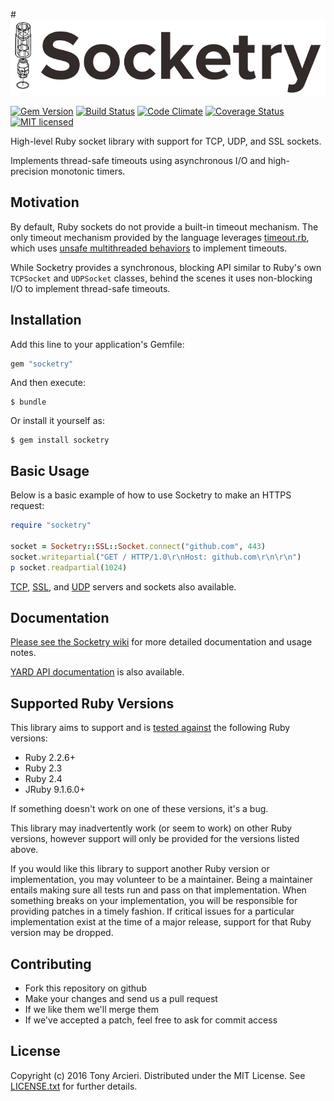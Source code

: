 #![Socketry](https://raw.githubusercontent.com/socketry/logos/master/socketry.png)

[![Gem Version][gem-image]][gem-link] [![Build Status][build-image]][build-link] [![Code Climate][codeclimate-image]][codeclimate-link] [![Coverage Status][coverage-image]][coverage-link] [![MIT licensed][license-image]][license-link]

[gem-image]: https://badge.fury.io/rb/socketry.svg
[gem-link]: https://rubygems.org/gems/socketry
[build-image]: https://secure.travis-ci.org/socketry/socketry.svg?branch=master
[build-link]: https://travis-ci.org/socketry/socketry
[codeclimate-image]: https://codeclimate.com/github/socketry/socketry.svg?branch=master
[codeclimate-link]: https://codeclimate.com/github/socketry/socketry
[coverage-image]: https://coveralls.io/repos/github/socketry/socketry/badge.svg?branch=master
[coverage-link]: https://coveralls.io/github/socketry/socketry?branch=master
[license-image]: https://img.shields.io/badge/license-MIT-blue.svg
[license-link]: https://github.com/socketry/socketry/blob/master/LICENSE.txt

High-level Ruby socket library with support for TCP, UDP, and SSL sockets.

Implements thread-safe timeouts using asynchronous I/O and high-precision monotonic timers.

## Motivation

By default, Ruby sockets do not provide a built-in timeout mechanism. The only
timeout mechanism provided by the language leverages [timeout.rb], which uses
[unsafe multithreaded behaviors] to implement timeouts.

While Socketry provides a synchronous, blocking API similar to Ruby's own
`TCPSocket` and `UDPSocket` classes, behind the scenes it uses non-blocking I/O
to implement thread-safe timeouts.

[timeout.rb]: http://ruby-doc.org/stdlib-2.3.1/libdoc/timeout/rdoc/Timeout.html
[unsafe multithreaded behaviors]: http://blog.headius.com/2008/02/ruby-threadraise-threadkill-timeoutrb.html

## Installation

Add this line to your application's Gemfile:

```ruby
gem "socketry"
```

And then execute:

    $ bundle

Or install it yourself as:

    $ gem install socketry

## Basic Usage

Below is a basic example of how to use Socketry to make an HTTPS request:

```ruby
require "socketry"

socket = Socketry::SSL::Socket.connect("github.com", 443)
socket.writepartial("GET / HTTP/1.0\r\nHost: github.com\r\n\r\n")
p socket.readpartial(1024)
```

[TCP], [SSL], and [UDP] servers and sockets also available.

[TCP]: https://github.com/socketry/socketry/wiki/TCP
[SSL]: https://github.com/socketry/socketry/wiki/SSL
[UDP]: https://github.com/socketry/socketry/wiki/UDP

## Documentation

[Please see the Socketry wiki](https://github.com/socketry/socketry/wiki)
for more detailed documentation and usage notes.

[YARD API documentation](http://www.rubydoc.info/gems/socketry/)
is also available.

## Supported Ruby Versions

This library aims to support and is [tested against][travis] the following Ruby
versions:

* Ruby 2.2.6+
* Ruby 2.3
* Ruby 2.4
* JRuby 9.1.6.0+

If something doesn't work on one of these versions, it's a bug.

This library may inadvertently work (or seem to work) on other Ruby versions,
however support will only be provided for the versions listed above.

If you would like this library to support another Ruby version or
implementation, you may volunteer to be a maintainer. Being a maintainer
entails making sure all tests run and pass on that implementation. When
something breaks on your implementation, you will be responsible for providing
patches in a timely fashion. If critical issues for a particular implementation
exist at the time of a major release, support for that Ruby version may be
dropped.

[travis]: http://travis-ci.org/socketry/socketry

## Contributing

* Fork this repository on github
* Make your changes and send us a pull request
* If we like them we'll merge them
* If we've accepted a patch, feel free to ask for commit access

## License

Copyright (c) 2016 Tony Arcieri. Distributed under the MIT License. See
[LICENSE.txt](https://github.com/socketry/socketry/blob/master/LICENSE.txt)
for further details.
